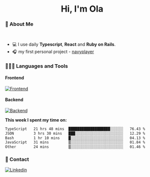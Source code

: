 <h1 align="center">Hi, I'm Ola</h1>

### 💅 About Me

<br/>

- 💻 I use daily **Typescript**, **React** and **Ruby on Rails**.
- 🎧 my first personal project - [navyplayer](https://navyplayer.netlify.app/)

### 👩🏻‍💻 Languages and Tools

#### Frontend

[![Frontend](https://skillicons.dev/icons?i=react,nextjs,ts,js,html,css,scss,tailwind)](https://skillicons.dev)

#### Backend
[![Backend](https://skillicons.dev/icons?i=nodejs,express,nestjs,rails,graphql)](https://skillicons.dev)

**This week I spent my time on:**

<!--START_SECTION:waka-->

```txt
TypeScript   21 hrs 48 mins  ███████████████████░░░░░░   76.43 %
JSON         3 hrs 30 mins   ███░░░░░░░░░░░░░░░░░░░░░░   12.29 %
Bash         1 hr 10 mins    █░░░░░░░░░░░░░░░░░░░░░░░░   04.13 %
JavaScript   31 mins         ▒░░░░░░░░░░░░░░░░░░░░░░░░   01.84 %
Other        24 mins         ▒░░░░░░░░░░░░░░░░░░░░░░░░   01.46 %
```

<!--END_SECTION:waka-->

### 📨 Contact
  
[![Linkedin](https://skillicons.dev/icons?i=linkedin)](https://linkedin.com/in/aleksandra-kamińska)
